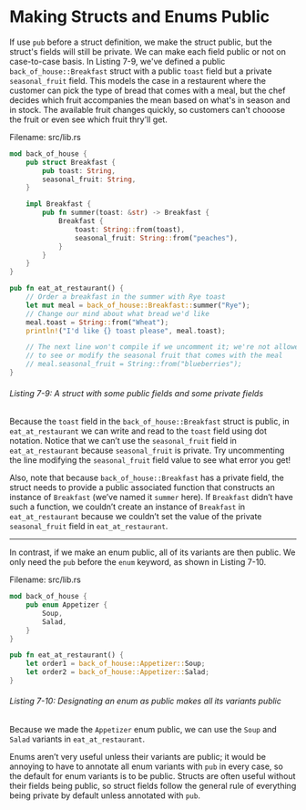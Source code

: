 # Making Structs and Enums Public

If use `pub` before a struct definition, we make the struct public, but the struct's fields will still be private. We can make each field public or not on case-to-case basis. In Listing 7-9, we've defined a public `back_of_house::Breakfast` struct with a public `toast` field but a private `seasonal_fruit` field. This models the case in a restaurent where the customer can pick the type of bread that comes with a meal, but the chef decides which fruit accompanies the mean based on what's in season and in stock. The available fruit changes quickly, so customers can't chooose the fruit or even see which fruit thry'll get.

Filename: src/lib.rs

```rs
mod back_of_house {
    pub struct Breakfast {
        pub toast: String,
        seasonal_fruit: String,
    }

    impl Breakfast {
        pub fn summer(toast: &str) -> Breakfast {
            Breakfast {
                toast: String::from(toast),
                seasonal_fruit: String::from("peaches"),
            }
        }
    }
}

pub fn eat_at_restaurant() {
    // Order a breakfast in the summer with Rye toast
    let mut meal = back_of_house::Breakfast::summer("Rye");
    // Change our mind about what bread we'd like
    meal.toast = String::from("Wheat");
    println!("I'd like {} toast please", meal.toast);

    // The next line won't compile if we uncomment it; we're not allowed
    // to see or modify the seasonal fruit that comes with the meal
    // meal.seasonal_fruit = String::from("blueberries");
}
```

###### Listing 7-9: A struct with some public fields and some private fields

Because the `toast` field in the `back_of_house::Breakfast` struct is public, in `eat_at_restaurant` we can write and read to the `toast` field using dot notation. Notice that we can’t use the `seasonal_fruit` field in `eat_at_restaurant` because `seasonal_fruit` is private. Try uncommenting the line modifying the `seasonal_fruit` field value to see what error you get!


Also, note that because `back_of_house::Breakfast` has a private field, the struct needs to provide a public associated function that constructs an instance of `Breakfast` (we’ve named it `summer` here). If `Breakfast` didn’t have such a function, we couldn’t create an instance of `Breakfast` in `eat_at_restaurant` because we couldn’t set the value of the private `seasonal_fruit` field in `eat_at_restaurant`.


----------

In contrast, if we make an enum public, all of its variants are then public. We only need the `pub` before the `enum` keyword, as shown in Listing 7-10.

Filename: src/lib.rs

```rs
mod back_of_house {
    pub enum Appetizer {
        Soup,
        Salad,
    }
}

pub fn eat_at_restaurant() {
    let order1 = back_of_house::Appetizer::Soup;
    let order2 = back_of_house::Appetizer::Salad;
}
```

###### Listing 7-10: Designating an enum as public makes all its variants public

Because we made the `Appetizer` enum public, we can use the `Soup` and `Salad` variants in `eat_at_restaurant`.

Enums aren’t very useful unless their variants are public; it would be annoying to have to annotate all enum variants with `pub` in every case, so the default for enum variants is to be public. Structs are often useful without their fields being public, so struct fields follow the general rule of everything being private by default unless annotated with `pub`.


